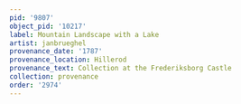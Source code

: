 ```yaml
---
pid: '9807'
object_pid: '10217'
label: Mountain Landscape with a Lake
artist: janbrueghel
provenance_date: '1787'
provenance_location: Hillerod
provenance_text: Collection at the Frederiksborg Castle
collection: provenance
order: '2974'
---
```

